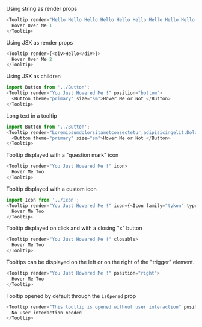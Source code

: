 Using string as render props
```js
<Tooltip render="Hello Hello Hello Hello Hello Hello Hello Hello Hello Hello Hello Hello Hello Hello Hello Hello Hello Hello" position="bottom">
  Hover Over Me 1
</Tooltip>
```

Using JSX as render props
```js
<Tooltip render={<div>Hello</div>}>
  Hover Over Me 2
</Tooltip>
```

Using JSX as children
```js
import Button from '../Button';
<Tooltip render="You Just Hovered Me !" position="bottom">
  <Button theme="primary" size="sm">Hover Me or Not </Button>
</Tooltip>
```

Long text in a tooltip
```js
import Button from '../Button';
<Tooltip render="Loremipsumdolorsitametconsectetur,adipisicingelit.Doloremquearchitectoveritatisveniamat,cumeosdoloreslaborumimpedit.Inventore,voluptate.Maximefacilisexplicaboquamassumendaaspernaturducimusofficiaminusomnis?"position="bottom">
  <Button theme="primary" size="sm">Hover Me or Not </Button>
</Tooltip>
```

Tooltip displayed with a "question mark" icon
```js
<Tooltip render="You Just Hovered Me !" icon>
  Hover Me Too
</Tooltip>
```

Tooltip displayed with a custom icon
```js
import Icon from '../Icon';
<Tooltip render="You Just Hovered Me !" icon={<Icon family="tykon" type="warning" />}>
  Hover Me Too
</Tooltip>
```

Tooltip displayed on click and with a closing "x" button
```js
<Tooltip render="You Just Hovered Me !" closable>
  Hover Me Too
</Tooltip>
```

Tooltips can be displayed on the left or on the right of the "trigger" element.
```js
<Tooltip render="You Just Hovered Me !" position="right">
  Hover Me Too
</Tooltip>
```

Tooltip opened by default through the `isOpened` prop
```js
<Tooltip render="This tooltip is opened without user interaction" position="bottom" isOpened>
  No user interaction needed
</Tooltip>
```